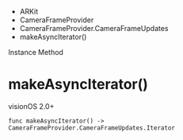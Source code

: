 

- ARKit
- CameraFrameProvider
- CameraFrameProvider.CameraFrameUpdates
-  makeAsyncIterator() 

Instance Method

# makeAsyncIterator()

visionOS 2.0+

``` source
func makeAsyncIterator() -> CameraFrameProvider.CameraFrameUpdates.Iterator
```

